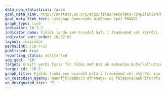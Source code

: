 ```yaml
---
data_non_statistical: false
goal_meta_link: http://unstats.un.org/sdgs/files/metadata-compilation/Metadata-Goal-10.pdf
goal_meta_link_text: Lýsigögn Sameinuðu Þjóðanna (pdf 564kB)
graph_type: line
indicator: 10.7.2
indicator_name: Fjöldi landa sem hrundið hafa í framkvæmd vel stýrðri innflytjendastefnu.
indicator_sort_order: 10-07-02
layout: indicator
permalink: /10-7-2/
published: true
reporting_status: notstarted
sdg_goal: '10'
target: Greitt verði fyrir för fólks með því að auðvelda búferlaflutninga og gera þá örugga og reglubundna, meðal annars með því að hrinda stefnumálum á sviði búferlaflutninga í framkvæmd á skipulegan og hagkvæman hátt.  
target_id: '10.7'
graph_title: Fjöldi landa sem hrundið hafa í framkvæmd vel stýrðri innflytjendastefnu.
un_custodian_agency: Mannfjöldadeild efnahags- og félagsmálaskrifstofu Sameinuðu Þjóðanna (DESA Population Division), Alþjóðlega fólksflutningastofnunin (IOM)
un_designated_tier: '3'
---
```

